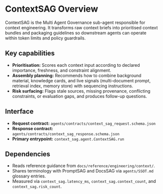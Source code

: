 # ContextSAG Overview

ContextSAG is the Multi Agent Governance sub-agent responsible for context engineering. It transforms raw context briefs into prioritised context bundles and packaging guidelines so downstream agents can operate within token limits and policy guardrails.

## Key capabilities
- **Prioritisation:** Scores each context input according to declared importance, freshness, and constraint alignment.
- **Assembly planning:** Recommends how to combine background material, knowledge cards, and live signals (multi-document prompt, retrieval index, memory store) with sequencing instructions.
- **Risk surfacing:** Flags stale sources, missing provenance, conflicting constraints, or evaluation gaps, and produces follow-up questions.

## Interface
- **Request contract:** `agents/contracts/context_sag_request.schema.json`
- **Response contract:** `agents/contracts/context_sag_response.schema.json`
- **Primary entrypoint:** `context_sag.agent.ContextSAG.run`

## Dependencies
- Reads reference guidance from `docs/reference/engineering/context/`.
- Shares terminology with PromptSAG and DocsSAG via `agents/SSOT.md` glossary entries.
- Measured via `context_sag.latency_ms`, `context_sag.context_count`, and `context_sag.risk_count`.
